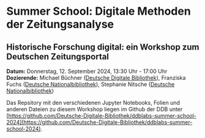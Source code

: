 # Summer School: Digitale Methoden der Zeitungsanalyse

## Historische Forschung digital: ein Workshop zum Deutschen Zeitungsportal
**Datum:** Donnerstag, 12. September 2024, 13:30 Uhr - 17:00 Uhr  
**Dozierende:** Michael Büchner ([Deutsche Digitale Bibliothek](https://www.deutsche-digitale-bibliothek.de/)), Franziska Fuchs ([Deutsche Nationalbibliothek](https://www.dnb.de/)), Stephanie Nitsche ([Deutsche Nationalbibliothek](https://www.dnb.de/)) 

Das Repsitory mit den verschiedenen Jupyter Notebooks, Folien und anderen Dateien zu diesem Workshop liegen im Github der DDB unter [https://github.com/Deutsche-Digitale-Bibliothek/ddblabs-summer-school-2024](https://github.com/Deutsche-Digitale-Bibliothek/ddblabs-summer-school-2024).
